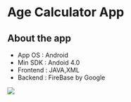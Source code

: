 # Age Calculator App

## About the app
* App OS : Android
* Min SDK : Andoid 4.0
* Frontend : JAVA,XML
* Backend : FireBase by Google

<img src="https://imgur.com/gallery/NL5u8Zb" >

